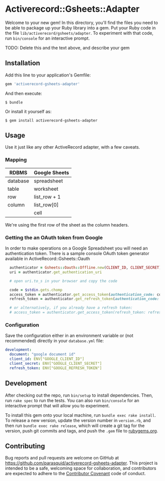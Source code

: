# Activerecord::Gsheets::Adapter

Welcome to your new gem! In this directory, you'll find the files you need to be able to package up your Ruby library into a gem. Put your Ruby code in the file `lib/activerecord/gsheets/adapter`. To experiment with that code, run `bin/console` for an interactive prompt.

TODO: Delete this and the text above, and describe your gem

## Installation

Add this line to your application's Gemfile:

```ruby
gem 'activerecord-gsheets-adapter'
```

And then execute:

    $ bundle

Or install it yourself as:

    $ gem install activerecord-gsheets-adapter

## Usage

Use it just like any other ActiveRecord adapter, with a few caveats.

### Mapping

| RDBMS    | Google Sheets |
|----------|---------------|
| database | spreadsheet   |
| table    | worksheet     |
| row      | list_row + 1  |
| column   | list_row[0]   |
|          | cell          |

We're using the first row of the sheet as the column headers.

### Getting the an OAuth token from Google

In order to make operations on a Google Spreadsheet you will need an authentication token. There is a sample console OAuth token generator available in ActiveRecord::Gsheets::Oauth

```ruby
  authenticator = Gsheets::Oauth::Offline.new(CLIENT_ID, CLIENT_SECRET)
  uri = authenticator.get_authentication_uri

  # open uri.to_s in your browser and copy the code

  code = $stdin.gets.chomp
  access_token = authenticator.get_access_token(authentication_code: code)
  refresh_token = authenticator.get_refresh_token(authentication_code: code)

  # or alternatively, if you already have a refresh token:
  # access_token = authenticator.get_access_token(refresh_token: refresh_token)
```

### Configuration

Save the configuration either in an environment variable or (not recommended) directly in your `database.yml` file:

```yaml
development:
  document: "google document id"
  client_id: ENV["GOOGLE_CLIENT_ID"]
  client_secret: ENV["GOOGLE_CLIENT_SECRET"]
  refresh_token: ENV["GOOGLE_REFRESH_TOKEN"]
```

## Development

After checking out the repo, run `bin/setup` to install dependencies. Then, run `rake spec` to run the tests. You can also run `bin/console` for an interactive prompt that will allow you to experiment.

To install this gem onto your local machine, run `bundle exec rake install`. To release a new version, update the version number in `version.rb`, and then run `bundle exec rake release`, which will create a git tag for the version, push git commits and tags, and push the `.gem` file to [rubygems.org](https://rubygems.org).

## Contributing

Bug reports and pull requests are welcome on GitHub at https://github.com/parasquid/activerecord-gsheets-adapter. This project is intended to be a safe, welcoming space for collaboration, and contributors are expected to adhere to the [Contributor Covenant](contributor-covenant.org) code of conduct.

